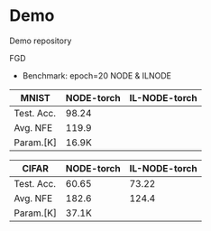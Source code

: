 # Demo
Demo repository

FGD
+ Benchmark: epoch=20 NODE & ILNODE

| MNIST     |NODE-torch |IL-NODE-torch |
|----       |----       |----          |
| Test. Acc.|   98.24   |   |
| Avg. NFE  |   119.9   |   |
| Param.[K] |   16.9K   |   |


| CIFAR     |NODE-torch |IL-NODE-torch |
|----       |----       |----          |
| Test. Acc.|   60.65   |   73.22   |
| Avg. NFE  |   182.6   |   124.4|
| Param.[K] |   37.1K   |   |    
